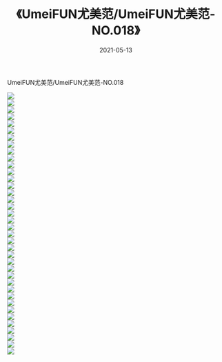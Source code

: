 ﻿---
layout: post
title:  《UmeiFUN尤美范/UmeiFUN尤美范-NO.018》
date:   2021-05-13
img: http://img.660000.xyz/Sharelink/网络美图/2021/UmeiFUN尤美范/UmeiFUN尤美范-NO.018/000.jpg
categories: [美女, 清纯, 唯美]
---

UmeiFUN尤美范/UmeiFUN尤美范-NO.018

 ![](http://img.660000.xyz/Sharelink/网络美图/2021/UmeiFUN尤美范/UmeiFUN尤美范-NO.018/001.jpg) <br>![](http://img.660000.xyz/Sharelink/网络美图/2021/UmeiFUN尤美范/UmeiFUN尤美范-NO.018/002.jpg) <br>![](http://img.660000.xyz/Sharelink/网络美图/2021/UmeiFUN尤美范/UmeiFUN尤美范-NO.018/003.jpg) <br>![](http://img.660000.xyz/Sharelink/网络美图/2021/UmeiFUN尤美范/UmeiFUN尤美范-NO.018/004.jpg) <br>![](http://img.660000.xyz/Sharelink/网络美图/2021/UmeiFUN尤美范/UmeiFUN尤美范-NO.018/005.jpg) <br>![](http://img.660000.xyz/Sharelink/网络美图/2021/UmeiFUN尤美范/UmeiFUN尤美范-NO.018/006.jpg) <br>![](http://img.660000.xyz/Sharelink/网络美图/2021/UmeiFUN尤美范/UmeiFUN尤美范-NO.018/007.jpg) <br>![](http://img.660000.xyz/Sharelink/网络美图/2021/UmeiFUN尤美范/UmeiFUN尤美范-NO.018/008.jpg) <br>![](http://img.660000.xyz/Sharelink/网络美图/2021/UmeiFUN尤美范/UmeiFUN尤美范-NO.018/009.jpg) <br>![](http://img.660000.xyz/Sharelink/网络美图/2021/UmeiFUN尤美范/UmeiFUN尤美范-NO.018/010.jpg) <br>![](http://img.660000.xyz/Sharelink/网络美图/2021/UmeiFUN尤美范/UmeiFUN尤美范-NO.018/011.jpg) <br>![](http://img.660000.xyz/Sharelink/网络美图/2021/UmeiFUN尤美范/UmeiFUN尤美范-NO.018/012.jpg) <br>![](http://img.660000.xyz/Sharelink/网络美图/2021/UmeiFUN尤美范/UmeiFUN尤美范-NO.018/013.jpg) <br>![](http://img.660000.xyz/Sharelink/网络美图/2021/UmeiFUN尤美范/UmeiFUN尤美范-NO.018/014.jpg) <br>![](http://img.660000.xyz/Sharelink/网络美图/2021/UmeiFUN尤美范/UmeiFUN尤美范-NO.018/015.jpg) <br>![](http://img.660000.xyz/Sharelink/网络美图/2021/UmeiFUN尤美范/UmeiFUN尤美范-NO.018/016.jpg) <br>![](http://img.660000.xyz/Sharelink/网络美图/2021/UmeiFUN尤美范/UmeiFUN尤美范-NO.018/017.jpg) <br>![](http://img.660000.xyz/Sharelink/网络美图/2021/UmeiFUN尤美范/UmeiFUN尤美范-NO.018/018.jpg) <br>![](http://img.660000.xyz/Sharelink/网络美图/2021/UmeiFUN尤美范/UmeiFUN尤美范-NO.018/019.jpg) <br>![](http://img.660000.xyz/Sharelink/网络美图/2021/UmeiFUN尤美范/UmeiFUN尤美范-NO.018/020.jpg) <br>![](http://img.660000.xyz/Sharelink/网络美图/2021/UmeiFUN尤美范/UmeiFUN尤美范-NO.018/021.jpg) <br>![](http://img.660000.xyz/Sharelink/网络美图/2021/UmeiFUN尤美范/UmeiFUN尤美范-NO.018/022.jpg) <br>![](http://img.660000.xyz/Sharelink/网络美图/2021/UmeiFUN尤美范/UmeiFUN尤美范-NO.018/023.jpg) <br>![](http://img.660000.xyz/Sharelink/网络美图/2021/UmeiFUN尤美范/UmeiFUN尤美范-NO.018/024.jpg) <br>![](http://img.660000.xyz/Sharelink/网络美图/2021/UmeiFUN尤美范/UmeiFUN尤美范-NO.018/025.jpg) <br>![](http://img.660000.xyz/Sharelink/网络美图/2021/UmeiFUN尤美范/UmeiFUN尤美范-NO.018/026.jpg) <br>![](http://img.660000.xyz/Sharelink/网络美图/2021/UmeiFUN尤美范/UmeiFUN尤美范-NO.018/027.jpg) <br>![](http://img.660000.xyz/Sharelink/网络美图/2021/UmeiFUN尤美范/UmeiFUN尤美范-NO.018/028.jpg) <br>![](http://img.660000.xyz/Sharelink/网络美图/2021/UmeiFUN尤美范/UmeiFUN尤美范-NO.018/029.jpg) <br>![](http://img.660000.xyz/Sharelink/网络美图/2021/UmeiFUN尤美范/UmeiFUN尤美范-NO.018/030.jpg) <br>![](http://img.660000.xyz/Sharelink/网络美图/2021/UmeiFUN尤美范/UmeiFUN尤美范-NO.018/031.jpg) <br>![](http://img.660000.xyz/Sharelink/网络美图/2021/UmeiFUN尤美范/UmeiFUN尤美范-NO.018/032.jpg) <br>![](http://img.660000.xyz/Sharelink/网络美图/2021/UmeiFUN尤美范/UmeiFUN尤美范-NO.018/033.jpg) <br>![](http://img.660000.xyz/Sharelink/网络美图/2021/UmeiFUN尤美范/UmeiFUN尤美范-NO.018/034.jpg) <br>![](http://img.660000.xyz/Sharelink/网络美图/2021/UmeiFUN尤美范/UmeiFUN尤美范-NO.018/035.jpg) <br>![](http://img.660000.xyz/Sharelink/网络美图/2021/UmeiFUN尤美范/UmeiFUN尤美范-NO.018/036.jpg) <br>![](http://img.660000.xyz/Sharelink/网络美图/2021/UmeiFUN尤美范/UmeiFUN尤美范-NO.018/037.gif) <br>![](http://img.660000.xyz/Sharelink/网络美图/2021/UmeiFUN尤美范/UmeiFUN尤美范-NO.018/038.jpg) <br>